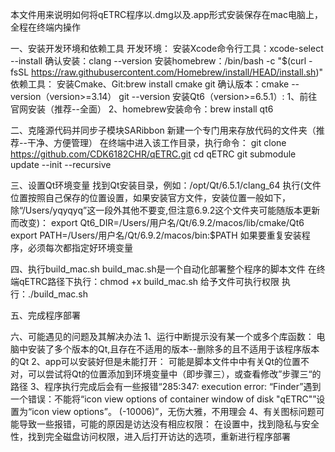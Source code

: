 本文件用来说明如何将qETRC程序以.dmg以及.app形式安装保存在mac电脑上，全程在终端内操作

一、安装开发环境和依赖工具
    开发环境：
        安装Xcode命令行工具：xcode-select --install
        确认安装：clang --version
        安装homebrew：/bin/bash -c "$(curl -fsSL https://raw.githubusercontent.com/Homebrew/install/HEAD/install.sh)"
    依赖工具：
        安装Cmake、Git:brew install cmake git
        确认版本：cmake --version（version>=3.14）
                git --version
        安装Qt6（version>=6.5.1）:
            1、前往官网安装（推荐--全面）
            2、homebrew安装命令：brew install qt6

二、克隆源代码并同步子模块SARibbon
    新建一个专门用来存放代码的文件夹（推荐--干净、方便管理）
    在终端中进入该工作目录，执行命令：
    git clone https://github.com/CDK6182CHR/qETRC.git
    cd qETRC
    git submodule update --init --recursive

三、设置Qt环境变量
    找到Qt安装目录，例如：/opt/Qt/6.5.1/clang_64
    执行(文件位置按照自己保存的位置设置，如果安装官方文件，安装位置一般如下，除“/Users/yqyqyq”这一段外其他不要变,但注意6.9.2这个文件夹可能随版本更新而改变)：
    export Qt6_DIR=/Users/用户名/Qt/6.9.2/macos/lib/cmake/Qt6
    export PATH=/Users/用户名/Qt/6.9.2/macos/bin:$PATH
    如果要重复安装程序，必须每次都指定好环境变量

四、执行build_mac.sh
    build_mac.sh是一个自动化部署整个程序的脚本文件
    在终端qETRC路径下执行：chmod +x build_mac.sh 给予文件可执行权限
    执行：./build_mac.sh

五、完成程序部署

六、可能遇见的问题及其解决办法
    1、运行中断提示没有某一个或多个库函数：
    电脑中安装了多个版本的Qt,且存在不适用的版本--删除多的且不适用于该程序版本的Qt
    2、app可以安装好但是未能打开：
    可能是脚本文件中中有关Qt的位置不对，可以尝试将Qt的位置添加到环境变量中（即步骤三），或查看修改”步骤三“的路径
    3、程序执行完成后会有一些报错“285:347: execution error: “Finder”遇到一个错误：不能将“icon view options of container window of disk "qETRC"”设置为“icon view options”。 (-10006)”，无伤大雅，不用理会
    4、有关图标问题可能导致一些报错，可能的原因是访达没有相应权限：
    在设置中，找到隐私与安全性，找到完全磁盘访问权限，进入后打开访达的选项，重新进行程序部署

